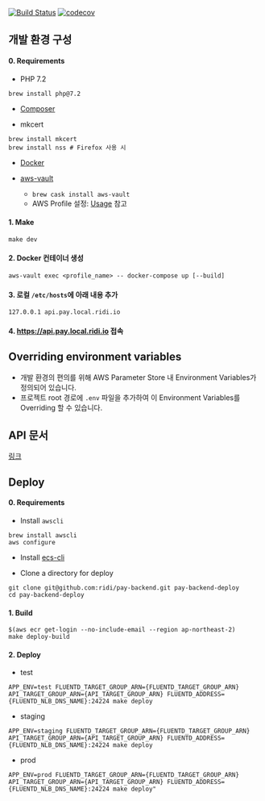 [![Build Status](https://travis-ci.com/ridi/pay-backend.svg?token=xPAQFHxECFy2kMpwAYno&branch=master)](https://travis-ci.com/ridi/pay-backend)
[![codecov](https://codecov.io/gh/ridi/pay-backend/branch/master/graph/badge.svg?token=g1l9Hrb9zH)](https://codecov.io/gh/ridi/pay-backend)

## 개발 환경 구성

#### 0. Requirements
- PHP 7.2
```
brew install php@7.2
```

- [Composer](https://getcomposer.org/doc/00-intro.md#globally)

- mkcert
```
brew install mkcert
brew install nss # Firefox 사용 시
```

- [Docker](https://store.docker.com/editions/community/docker-ce-desktop-mac)
  
- [aws-vault](https://github.com/99designs/aws-vault)
  - `brew cask install aws-vault`
  - AWS Profile 설정: [Usage](https://github.com/99designs/aws-vault#usage) 참고

#### 1. Make
```
make dev
```

#### 2. Docker 컨테이너 생성
```
aws-vault exec <profile_name> -- docker-compose up [--build] 
```

#### 3. 로컬 `/etc/hosts`에 아래 내용 추가
```
127.0.0.1 api.pay.local.ridi.io
```

#### 4. https://api.pay.local.ridi.io 접속

## Overriding environment variables
- 개발 환경의 편의를 위해 AWS Parameter Store 내 Environment Variables가 정의되어 있습니다.
- 프로젝트 root 경로에 `.env` 파일을 추가하여 이 Environment Variables를 Overriding 할 수 있습니다. 

## API 문서
[링크](https://s3.ap-northeast-2.amazonaws.com/ridi-pay-backend-api-doc/api.html)

## Deploy
#### 0. Requirements
- Install `awscli`
```
brew install awscli
aws configure
```

- Install [ecs-cli](https://docs.aws.amazon.com/ko_kr/AmazonECS/latest/developerguide/ECS_CLI_installation.html)

- Clone a directory for deploy
```
git clone git@github.com:ridi/pay-backend.git pay-backend-deploy
cd pay-backend-deploy
```

#### 1. Build
```
$(aws ecr get-login --no-include-email --region ap-northeast-2)
make deploy-build
```

#### 2. Deploy
- test
```
APP_ENV=test FLUENTD_TARGET_GROUP_ARN={FLUENTD_TARGET_GROUP_ARN} API_TARGET_GROUP_ARN={API_TARGET_GROUP_ARN} FLUENTD_ADDRESS={FLUENTD_NLB_DNS_NAME}:24224 make deploy
```

- staging
```
APP_ENV=staging FLUENTD_TARGET_GROUP_ARN={FLUENTD_TARGET_GROUP_ARN} API_TARGET_GROUP_ARN={API_TARGET_GROUP_ARN} FLUENTD_ADDRESS={FLUENTD_NLB_DNS_NAME}:24224 make deploy
```

- prod
```
APP_ENV=prod FLUENTD_TARGET_GROUP_ARN={FLUENTD_TARGET_GROUP_ARN} API_TARGET_GROUP_ARN={API_TARGET_GROUP_ARN} FLUENTD_ADDRESS={FLUENTD_NLB_DNS_NAME}:24224 make deploy"
```
